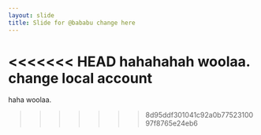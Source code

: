 ```yaml
---
layout: slide
title: Slide for @bababu change here
---
```


<<<<<<< HEAD
hahahahah woolaa. change local account
=======
haha woolaa.
>>>>>>> 8d95ddf301041c92a0b7752310097f8765e24eb6
